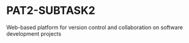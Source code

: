 # PAT2-SUBTASK2
Web-based platform for version control and collaboration on software development projects

